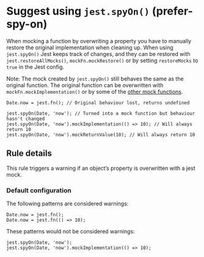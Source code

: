 Suggest using `jest.spyOn()` (prefer-spy-on)
============================================

When mocking a function by overwriting a property you have to manually restore the original implementation when cleaning up. When using `jest.spyOn()` Jest keeps track of changes, and they can be restored with `jest.restoreAllMocks()`, `mockFn.mockRestore()` or by setting `restoreMocks` to `true` in the Jest config.

Note: The mock created by `jest.spyOn()` still behaves the same as the original function. The original function can be overwritten with `mockFn.mockImplementation()` or by some of the [other mock functions](https://jestjs.io/docs/en/mock-function-api).

    Date.now = jest.fn(); // Original behaviour lost, returns undefined

    jest.spyOn(Date, 'now'); // Turned into a mock function but behaviour hasn't changed
    jest.spyOn(Date, 'now').mockImplementation(() => 10); // Will always return 10
    jest.spyOn(Date, 'now').mockReturnValue(10); // Will always return 10

Rule details
------------

This rule triggers a warning if an object’s property is overwritten with a jest mock.

### Default configuration

The following patterns are considered warnings:

    Date.now = jest.fn();
    Date.now = jest.fn(() => 10);

These patterns would not be considered warnings:

    jest.spyOn(Date, 'now');
    jest.spyOn(Date, 'now').mockImplementation(() => 10);
